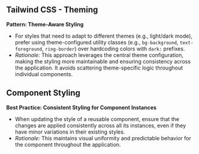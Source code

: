 ## Tailwind CSS - Theming
**Pattern: Theme-Aware Styling**
- For styles that need to adapt to different themes (e.g., light/dark mode), prefer using theme-configured utility classes (e.g., `bg-background`, `text-foreground`, `ring-border`) over hardcoding colors with `dark:` prefixes.
- *Rationale:* This approach leverages the central theme configuration, making the styling more maintainable and ensuring consistency across the application. It avoids scattering theme-specific logic throughout individual components.

## Component Styling
**Best Practice: Consistent Styling for Component Instances**
- When updating the style of a reusable component, ensure that the changes are applied consistently across all its instances, even if they have minor variations in their existing styles.
- *Rationale:* This maintains visual uniformity and predictable behavior for the component throughout the application.
